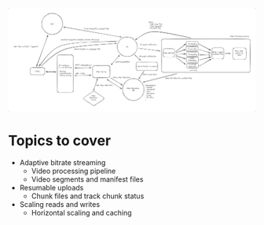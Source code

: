 ![Youtube](images/youtube.png)

# Topics to cover
- Adaptive bitrate streaming
  - Video processing pipeline
  - Video segments and manifest files
- Resumable uploads
  - Chunk files and track chunk status
- Scaling reads and writes
  - Horizontal scaling and caching
